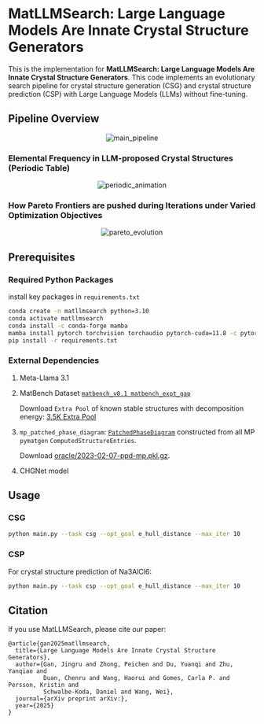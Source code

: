 # MatLLMSearch: Large Language Models Are Innate Crystal Structure Generators

This is the implementation for **MatLLMSearch: Large Language Models Are Innate Crystal Structure Generators**. This code implements an evolutionary search pipeline for crystal structure generation (CSG) and crystal structure prediction (CSP) with Large Language Models (LLMs) without fine-tuning.

## Pipeline Overview

<div align="center">
  <img src="https://drive.google.com/uc?export=view&id=1a26VlO27v8mK3P2jGv7XX3ZHKmzPpmUk" alt="main_pipeline" loop>
</div>

### Elemental Frequency in LLM-proposed Crystal Structures (Periodic Table)

<div align="center">
  <img src="https://drive.google.com/uc?export=view&id=1-Ex-mNduWgRSfPDooW89OT1snN2EXhc7" alt="periodic_animation" loop>
</div>

### How Pareto Frontiers are pushed during Iterations under Varied Optimization Objectives

<div align="center">
  <img src="https://drive.google.com/uc?export=view&id=1-KWyKDwJRVH7mB-5sXZTNvwglYHJEcKq" alt="pareto_evolution" loop>
</div>

## Prerequisites

### Required Python Packages

install key packages in `requirements.txt`

```bash
conda create -n matllmsearch python=3.10
conda activate matllmsearch
conda install -c conda-forge mamba
mamba install pytorch torchvision torchaudio pytorch-cuda=11.8 -c pytorch -c nvidia
pip install -r requirements.txt
```


### External Dependencies

1. Meta-Llama 3.1

2. MatBench Dataset [`matbench_v0.1 matbench_expt_gap`](https://matbench.materialsproject.org/Leaderboards%20Per-Task/matbench_v0.1_matbench_expt_gap/)

   Download `Extra Pool` of known stable structures with decomposition energy: [3.5K Extra Pool](https://drive.google.com/file/d/116ielqvZJAn2M4oKTnz2snbHArgHsDcA/view?usp=sharing)

3. `mp_patched_phase_diagram`:  [`PatchedPhaseDiagram`](https://github.com/materialsproject/pymatgen/blob/v2023.5.10/pymatgen/analysis/phase_diagram.py#L1480-L1814) constructed from all MP `pymatgen` `ComputedStructureEntries`.

   Download [oracle/2023-02-07-ppd-mp.pkl.gz](https://figshare.com/ndownloader/files/48241624).

4. CHGNet model

## Usage

### CSG

```bash
python main.py --task csg --opt_goal e_hull_distance --max_iter 10
```

### CSP

For crystal structure prediction of Na3AlCl6:

```bash
python main.py --task csp --opt_goal e_hull_distance --max_iter 10
```

## Citation

If you use MatLLMSearch, please cite our paper:

```
@article{gan2025matllmsearch,
  title={Large Language Models Are Innate Crystal Structure Generators},
  author={Gan, Jingru and Zhong, Peichen and Du, Yuanqi and Zhu, Yanqiao and 
          Duan, Chenru and Wang, Haorui and Gomes, Carla P. and Persson, Kristin and 
          Schwalbe-Koda, Daniel and Wang, Wei},
  journal={arXiv preprint arXiv:},
  year={2025}
}
```